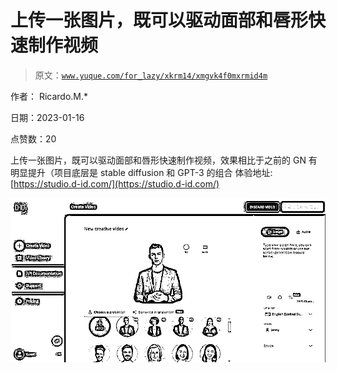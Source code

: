 # 上传一张图片，既可以驱动面部和唇形快速制作视频

> 原文：[`www.yuque.com/for_lazy/xkrm14/xmgvk4f0mxrmid4m`](https://www.yuque.com/for_lazy/xkrm14/xmgvk4f0mxrmid4m)

作者： Ricardo.M.* 

日期：2023-01-16 

点赞数：20 

上传一张图片，既可以驱动面部和唇形快速制作视频，效果相比于之前的 GN 有明显提升（项目底层是 stable diffusion 和 GPT-3 的组合 体验地址: [https://studio.d-id.com/](https://studio.d-id.com/) 

![](img/039c4c8675455e34a32e9cf263bac13a.png)  

